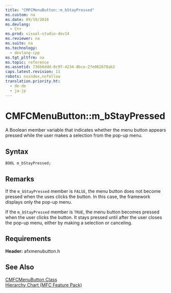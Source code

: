 ```yaml
---
title: "CMFCMenuButton::m_bStayPressed"
ms.custom: na
ms.date: 09/19/2016
ms.devlang: 
  - C++
ms.prod: visual-studio-dev14
ms.reviewer: na
ms.suite: na
ms.technology: 
  - devlang-cpp
ms.tgt_pltfrm: na
ms.topic: reference
ms.assetid: 736b6ddd-0c97-4234-8bce-27e062678ab2
caps.latest.revision: 11
robots: noindex,nofollow
translation.priority.ht: 
  - de-de
  - ja-jp
---
```

# CMFCMenuButton::m_bStayPressed
A Boolean member variable that indicates whether the menu button appears pressed while the user makes a selection from the pop-up menu.  
  
## Syntax  
  
```  
BOOL m_bStayPressed;  
```  
  
## Remarks  
 If the `m_bStayPressed` member is `FALSE`, the menu button does not become pressed when the uses clicks the button. In this case, the framework displays only the pop-up menu.  
  
 If the `m_bStayPressed` member is `TRUE`, the menu button becomes pressed when the user clicks the button. It stays pressed until after the user closes the pop-up menu, either by making a selection or canceling.  
  
## Requirements  
 **Header:** afxmenubutton.h  
  
## See Also  
 [CMFCMenuButton Class](../vs140/CMFCMenuButton-Class.md)   
 [Hierarchy Chart (MFC Feature Pack)](../vs140/Hierarchy-Chart.md)